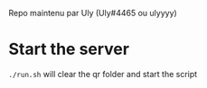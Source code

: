 Repo maintenu par Uly (Uly#4465 ou ulyyyy)

# Start the server

`./run.sh` will clear the qr folder and start the script